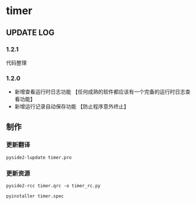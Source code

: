 # timer

## UPDATE LOG
### 1.2.1
代码整理

### 1.2.0
- 新增查看运行时日志功能 【任何成熟的软件都应该有一个完备的运行时日志查看功能】
- 新增运行记录自动保存功能 【防止程序意外终止】


## 制作
### 更新翻译
```text
pyside2-lupdate timer.pro 
```

### 更新资源
```text
pyside2-rcc timer.qrc -o timer_rc.py
```

```text
pyinstaller timer.spec
```